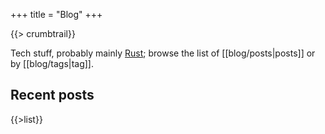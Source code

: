 +++
title = "Blog"
+++

{{> crumbtrail}}

Tech stuff, probably mainly [Rust](https://www.rust-lang.org/); browse the list of [[blog/posts|posts]] or by [[blog/tags|tag]].

## Recent posts

{{>list}}
